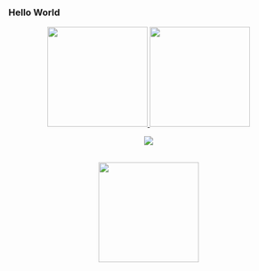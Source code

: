 ### Hello World

<div align="center">
  <a href="https://github.com/arnaldotecadm">
  <img height="180em" src="https://github-readme-stats.vercel.app/api?username=arnaldotecadm&show_icons=true&theme=gruvbox&include_all_commits=true&count_private=true"/>
  <img height="180em" src="https://github-readme-stats.vercel.app/api/top-langs/?username=arnaldotecadm&layout=compact&langs_count=7&theme=gruvbox"/>
  </a>
 <br>
 
  <a href="https://www.linkedin.com/in/arnaldocicero/" target="_blank"><img src="https://img.shields.io/badge/-LinkedIn-%230077B5?style=for-the-badge&logo=linkedin&logoColor=white" target="_blank"></a> 

  <br />
  
  <img height="180em" src="https://github-readme-streak-stats.herokuapp.com/?user=arnaldotecadm&"/>
 
</div>
